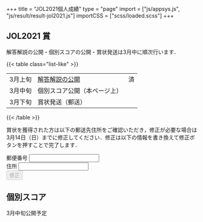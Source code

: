 +++
title = "JOL2021個人成績"
type = "page"
import = ["js/appsys.js", "js/result/result-jol2021.js"]
importCSS = ["scss/loaded.scss"]
+++

## JOL2021 賞

<p id="result"></p>

解答解説の公開・個別スコアの公開・賞状発送は3月中に順次行います．

{{< table class="list-like" >}}

||                                    ||
| ------- | ------------------------------- | - |
| 3月上旬 | [解答解説の公開](/preparation/) | 済  |
| 3月中旬 | 個別スコア公開（本ページ上）    |   |
| 3月下旬 | 賞状発送（郵送）                |   |

{{< /table >}}

賞状を獲得された方は以下の郵送先住所をご確認いただき，修正が必要な場合は3月14日（日）までに修正してください．修正は以下の情報を書き換えて修正ボタンを押すことで完了します．

<form id="form" onsubmit="infoSubmit(); return false;" class="needs-validation">
    <div class="form-group was-validated">
        <label for="input-zipcode">郵便番号</label>
        <input name="zipcode" required pattern="^[0-9\-]+$" class="form-control" id="input-zipcode" aria-describedby="input-zipcode-help">
        <small id="input-zipcode-help" class="form-text text-muted"></small>
    </div>
    <div class="form-group was-validated">
        <label for="input-address">住所</label>
        <input name="address" required class="form-control" id="input-address" aria-describedby="input-address-help">
        <small id="input-address-help" class="form-text text-muted"></small>
    </div>
    <button disabled id="update-info" type="submit" class="btn btn-primary">修正</button>
</form>

## 個別スコア

3月中旬公開予定
